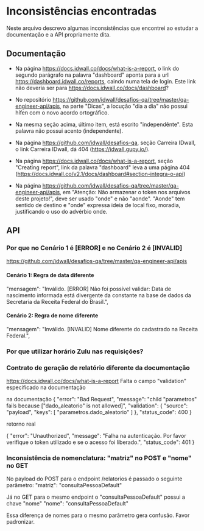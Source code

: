 # Inconsistências encontradas

Neste arquivo descrevo algumas inconsistências que encontrei ao estudar a documentação e a API propriamente dita.

## Documentação

- Na página https://docs.idwall.co/docs/what-is-a-report, o link do segundo parágrafo na palavra "dashboard" aponta para a url https://dashboard.idwall.co/reports, caindo numa tela de login. Este link não deveria ser para https://docs.idwall.co/docs/dashboard?

- No repositório https://github.com/idwall/desafios-qa/tree/master/qa-engineer-api/apis, na parte "Dicas", a locução "dia a dia" não possui hífen com o novo acordo ortográfico.

- Na mesma seção acima, último item, está escrito "independênte". Esta palavra não possui acento (independente).

- Na página https://github.com/idwall/desafios-qa, seção Carreira IDwall, o link Carreira IDwall, dá 404 (https://idwall.gupy.io/).

- Na página https://docs.idwall.co/docs/what-is-a-report, seção "Creating report", link da palavra "dashboard" leva a uma página 404 (https://docs.idwall.co/v2.1/docs/dashboard#section-integra-o-api)

- Na página https://github.com/idwall/desafios-qa/tree/master/qa-engineer-api/apis, em "Atenção: Não armazenar o token nos arquivos deste projeto!", deve ser usado "onde" e não "aonde". "Aonde" tem sentido de destino e "onde" expressa ideia de local fixo, moradia, justificando o uso do advérbio onde.


## API
### Por que no Cenário 1 é [ERROR] e no Cenário 2 é [INVALID]
https://github.com/idwall/desafios-qa/tree/master/qa-engineer-api/apis
#### Cenário 1: Regra de data diferente
"mensagem": "Inválido. [ERROR] Não foi possível validar: Data de nascimento informada está divergente da constante na base de dados da Secretaria da Receita Federal do Brasil.",

#### Cenário 2: Regra de nome diferente
"mensagem": "Inválido. [INVALID] Nome diferente do cadastrado na Receita Federal.",

### Por que utilizar horário Zulu nas requisições?

### Contrato de geração de relatório diferente da documentação
https://docs.idwall.co/docs/what-is-a-report
Falta o campo "validation" especificado na documentação

na documentação
{
    "error": "Bad Request",
    "message": "child \"parametros\" fails because [\"dado_aleatorio\" is not allowed]",
    "validation": {
        "source": "payload",
        "keys": [
            "parametros.dado_aleatorio"
        ]
    },
    "status_code": 400
}

retorno real

{
    "error": "Unauthorized",
    "message": "Falha na autenticação. Por favor verifique o token utilizado e se o acesso foi liberado.",
    "status_code": 401
}

### Inconsistência de nomenclatura: "matriz" no POST e "nome" no GET
No payload do POST para o endpoint /relatorios é passado o seguinte parâmetro:
"matriz": "consultaPessoaDefault"

Já no GET para o mesmo endpoint o "consultaPessoaDefault" possui a chave "nome"
"nome": "consultaPessoaDefault"

Essa diferença de nomes para o mesmo parâmetro gera confusão. Favor padronizar.
